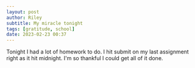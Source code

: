 ```yaml
---
layout: post
author: Riley
subtitle: My miracle tonight
tags: [gratitude, school]
date: 2023-02-23 00:37
---
```


Tonight I had a lot of homework to do. I hit submit on my last assignment right as it hit midnight. I'm so thankful I could get all of it done.
